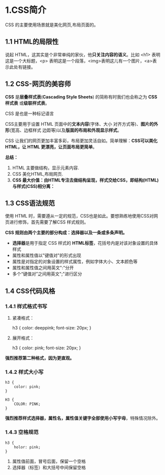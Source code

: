# 1.CSS简介

CSS 的主要使用场景就是美化网页,布局页面的。

## 1.1 HTML的局限性

说起 HTML，这其实是个非常单纯的家伙，他**只关注内容的语义**。比如 \<h1> 表明这是一个大标题，\<p> 表明这是一个段落，\<img>表明这儿有一个图片，\<a>表示此处有链接。

## 1.2 CSS-网页的美容师

**CSS** 是**层叠样式表**(**Cascading Style Sheets**) 的简称有时我们也会称之为 **CSS样式表** 或**级联样式表**。

CSS 是也是一种标记语言

CSS主要用于设置 HTML 页面中的**文本内容**(字体、大小 对齐方式等)、**图片的外形**(宽高、边框样式
边距等)以及**版面的布局和外观显示样式**。

CSS 让我们的网页更加丰富多彩，布局更加灵活自如。简单理解：**CSS可以美化 HTML，让 HTML 更漂亮，让页面布局更简单**。

**总结：**

1. HTML 主要做结构，显示元素内容.
2. CSS 美化HTML,布局网页.
3. **CSS 最大价值：由HTML专注去做结构呈现，样式交给CSS，即结构(HTML)与样式(CSS)相分离：**

## 1.3 CSS语法规范

使用 HTML 时，需要遵从一定的规范，CSS也是如此。要想熟练地使用CSS对网页进行修饰，首先需要了解CSS 样式规则。

**CSS 规则由两个主要的部分构成：选择器以及一条或多条声明。**

* **选择器**是用于指定 CSS 样式的 **HTML标签**，花括号内是对该对象设置的具体样式
* 属性和属性值以"键值对"的形式出现
* 属性是对指定的对象设置的样式属性，例如字体大小、文本颜色等
* 属性和属性值之间用英文":"分开
* 多个“键值对”之间用英文";"进行区分

## 1.4 CSS代码风格

### 1.4.1 样式格式书写

1. 紧凑格式：

    h3 { color: deeppink; font-size: 20px; }

2. 展开格式：

    h3 {
        color: pink;
        font-size: 20px;
    }

**强烈推荐第二种格式，因为更直观。**

### 1.4.2 样式大小写

    h3 {
        color: pink;
    }

    H3 {
        COLOR: PINK;
    }

**强烈推荐样式选择器，属性名，属性值关键字全部使用小写宇母**，特殊情况除外。

### 1.4.3 空格规范

    h3 {
        holor: pink;
    }

1. 属性值前面，冒号后面，保留一个空格
2. 选择器（标签）和大括号中间保留空格